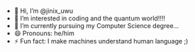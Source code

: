 - 👋 Hi, I’m @jinix_uwu
- 👀 I’m interested in coding and the quantum world!!!!
- 🌱 I’m currently pursuing my Computer Science degree...
- 😄 Pronouns: he/him
- ⚡ Fun fact: I make machines understand human language ;)
<!---
utsavmsf/utsavmsf is a ✨ special ✨ repository because its `README.md` (this file) appears on your GitHub profile.
You can click the Preview link to take a look at your changes.
--->
